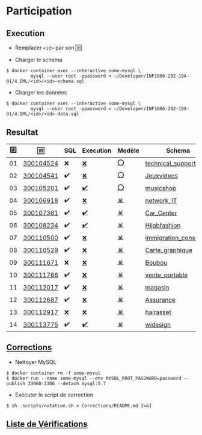 # Participation

## Execution

* Remplacer `<id>` par son :id:

* Charger le schema

```
$ docker container exec --interactive some-mysql \
         mysql --user root -ppassword < ~/Developer/INF1006-202-19A-01/4.DML/<id>/<id>-schema.sql
```

* Charger les données

```
$ docker container exec --interactive some-mysql \
         mysql --user root -ppassword < ~/Developer/INF1006-202-19A-01/4.DML/<id>/<id>-data.sql
```

## Resultat


|:hash:| :id:                   | SQL                | Execution                                            | Modèle |  Schema |
|------|------------------------|--------------------|------------------------------------------------------|--------|--------|
| 01   | [300104524](300104524) | :x:                | [:x:](Corrections#etudiant-300104524)                | [:o:](300104524) | [technical_support](Corrections/technical_support.png) |
| 02   | [300104541](300104541) | :heavy_check_mark: | [:x:](Corrections#etudiant-300104541)                | [:o:](300104541) | [Jeuxvideos](Corrections/Jeuxvideos.png)        |
| 03   | [300105201](300105201) | :heavy_check_mark: | [:heavy_check_mark:](Corrections#etudiant-300105201)                | [:o:](300105201) | [musicshop](Corrections/musicshop.png) |
| 04   | [300106918](300106918) | :heavy_check_mark: | [:x:](Corrections#etudiant-300106918) | [:bar_chart:](300106918) | [network_IT](Corrections/network_IT.png) |
| 05   | [300107361](300107361) | :heavy_check_mark: | [:heavy_check_mark:](Corrections#etudiant-300107361) | [:bar_chart:](300107361) | [Car_Center](Corrections/Car_Center.png) |
| 06   | [300108234](300108234) | :heavy_check_mark: | [:heavy_check_mark:](Corrections#etudiant-300108234) | [:bar_chart:](300108234) | [Hijabfashion](Corrections/Hijabfashion.png) |
| 07   | [300110500](300110500) | :heavy_check_mark: | [:x:](Corrections#etudiant-300110500)                | [:bar_chart:](300110500) | [immigration_consulting](Corrections/immigration_consulting.png) |
| 08   | [300110529](300110529) | :heavy_check_mark: | [:x:](Corrections#etudiant-300110529)                | [:bar_chart:](300110529) | [Carte_graphique](Corrections/Carte_graphique.png) |
| 09   | [300111671](300111671) | :x: | [:x:](Corrections#etudiant-300111671) | [:bar_chart:](300111671) | [Boubou](Corrections/Boubou.png) |
| 10   | [300111766](300111766) | :heavy_check_mark: | [:x:](Corrections#etudiant-300111766)                | [:bar_chart:](300111766) | [vente_portable](Corrections/vente_portable.png) |
| 11   | [300112017](300112017) | :heavy_check_mark: | [:x:](Corrections#etudiant-300112017)                | [:bar_chart:](300112017) | [magasin](Corrections/magasin.png) |
| 12   | [300112687](300112687) | :heavy_check_mark: | [:x:](Corrections#etudiant-300112687)                | [:bar_chart:](300112687) | [Assurance](Corrections/Assurance.png) | 
| 13   | [300112917](300112917) | :x: | [:x:](Corrections#etudiant-300112917) | [:bar_chart:](300112917) | [hairasset](Corrections/hairasset.png) |
| 14   | [300113775](300113775) | :heavy_check_mark: | [:heavy_check_mark:](Corrections#etudiant-300113775) | [:bar_chart:](300113775) | [widesign](Corrections/widesign.png) |

## [Corrections](Corrections)

* Nettoyer MySQL

```
$ docker container rm -f some-mysql
$ docker run --name some-mysql --env MYSQL_ROOT_PASSWORD=password --publish 33060:3306 --detach mysql:5.7
```

* Exécuter le script de correction

```
$ sh .scripts/notation.sh > Corrections/README.md 2>&1
```

## [Liste de Vérifications](ListeDeVerification.md)


